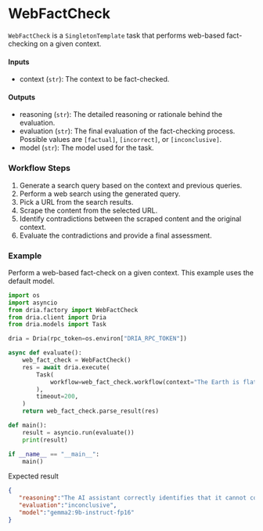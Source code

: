 # WebFactCheck

`WebFactCheck` is a `SingletonTemplate` task that performs web-based fact-checking on a given context.

#### Inputs
- context (`str`): The context to be fact-checked.

#### Outputs
- reasoning (`str`): The detailed reasoning or rationale behind the evaluation.
- evaluation (`str`): The final evaluation of the fact-checking process. Possible values are `[factual]`, `[incorrect]`, or `[inconclusive]`.
- model (`str`): The model used for the task.

### Workflow Steps

1. Generate a search query based on the context and previous queries.
2. Perform a web search using the generated query.
3. Pick a URL from the search results.
4. Scrape the content from the selected URL.
5. Identify contradictions between the scraped content and the original context.
6. Evaluate the contradictions and provide a final assessment.

### Example

Perform a web-based fact-check on a given context. This example uses the default model.

```python
import os
import asyncio
from dria.factory import WebFactCheck
from dria.client import Dria
from dria.models import Task

dria = Dria(rpc_token=os.environ["DRIA_RPC_TOKEN"])

async def evaluate():
    web_fact_check = WebFactCheck()
    res = await dria.execute(
        Task(
            workflow=web_fact_check.workflow(context="The Earth is flat.").model_dump(),
        ),
        timeout=200,
    )
    return web_fact_check.parse_result(res)

def main():
    result = asyncio.run(evaluate())
    print(result)

if __name__ == "__main__":
    main()
```

Expected result

```json
{
   "reasoning":"The AI assistant correctly identifies that it cannot confirm or deny the claim because the provided search results do not contain the specific GDP per capita figure for China in 2024.  \n\nTherefore, based solely on the information given, the evaluation must be: **[inconclusive]**. \n\n\n",
   "evaluation":"inconclusive",
   "model":"gemma2:9b-instruct-fp16"
}
```